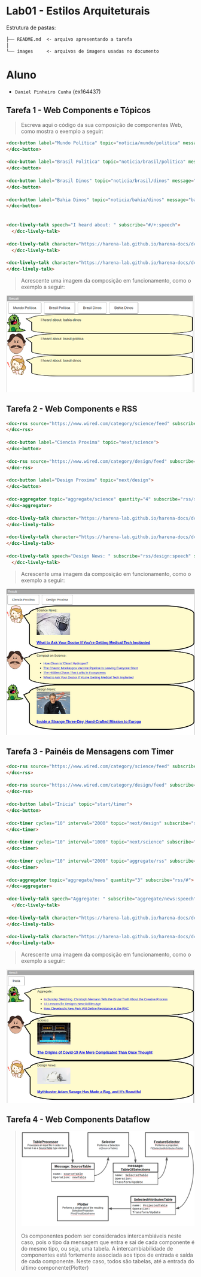 # Lab01 - Estilos Arquiteturais

Estrutura de pastas:

~~~
├── README.md  <- arquivo apresentando a tarefa
│
└── images     <- arquivos de imagens usadas no documento
~~~

# Aluno
* `Daniel Pinheiro Cunha` (ex164437)

## Tarefa 1 - Web Components e Tópicos

> Escreva aqui o código da sua composição de componentes Web, como mostra o exemplo a seguir:

~~~html
<dcc-button label="Mundo Política" topic="noticia/mundo/politica" message="mundo-politica">
</dcc-button>

<dcc-button label="Brasil Política" topic="noticia/brasil/politica" message="brasil-politica">
</dcc-button>

<dcc-button label="Brasil Dinos" topic="noticia/brasil/dinos" message="brasil-dinos">
</dcc-button>

<dcc-button label="Bahia Dinos" topic="noticia/bahia/dinos" message="bahia-dinos">
</dcc-button>


<dcc-lively-talk speech="I heard about: " subscribe="#/+:speech">
  </dcc-lively-talk>

<dcc-lively-talk character="https://harena-lab.github.io/harena-docs/dccs/tutorial/images/doctor.png" speech="I heard about: " subscribe="#/politica:speech">
  </dcc-lively-talk>

<dcc-lively-talk character="https://harena-lab.github.io/harena-docs/dccs/tutorial/images/nurse.png" speech="I heard about: " subscribe="noticia/brasil/+:speech">
</dcc-lively-talk>

~~~

> Acrescente uma imagem da composição em funcionamento, como o exemplo a seguir:

![Screenshot-tarefa01](images/Screenshot-01.png)

## Tarefa 2 - Web Components e RSS

~~~html
<dcc-rss source="https://www.wired.com/category/science/feed" subscribe="next/science:next" topic="rss/science">
</dcc-rss>

<dcc-button label="Ciencia Proxima" topic="next/science">
</dcc-button>

<dcc-rss source="https://www.wired.com/category/design/feed" subscribe="next/design:next" topic="rss/design">
</dcc-rss>

<dcc-button label="Design Proxima" topic="next/design">
</dcc-button>

<dcc-aggregator topic="aggregate/science" quantity="4" subscribe="rss/science">
</dcc-aggregator>

<dcc-lively-talk character="https://harena-lab.github.io/harena-docs/dccs/tutorial/images/nurse.png" speech="Science News: " subscribe="rss/science:speech">
</dcc-lively-talk>

<dcc-lively-talk character="https://harena-lab.github.io/harena-docs/dccs/tutorial/images/doctor.png" speech="Compact on Science: " subscribe="aggregate/science:speech">
</dcc-lively-talk>

<dcc-lively-talk speech="Design News: " subscribe="rss/design:speech" speech="Design: News: ">
  </dcc-lively-talk>

~~~
> Acrescente uma imagem da composição em funcionamento, como o exemplo a seguir:

![Screenshot-tarefa02](images/Screenshot-02.png)

## Tarefa 3 - Painéis de Mensagens com Timer

~~~html
<dcc-rss source="https://www.wired.com/category/science/feed" subscribe="next/science:next" topic="rss/science">
</dcc-rss>

<dcc-rss source="https://www.wired.com/category/design/feed" subscribe="next/design:next" topic="rss/design">
</dcc-rss>

<dcc-button label="Inicia" topic="start/timer">
</dcc-button>

<dcc-timer cycles="10" interval="2000" topic="next/design" subscribe="start/timer:start">
</dcc-timer>

<dcc-timer cycles="10" interval="1000" topic="next/science" subscribe="start/timer:start">
</dcc-timer>

<dcc-timer cycles="10" interval="2000" topic="aggregate/rss" subscribe="start/timer:start">
</dcc-timer>

<dcc-aggregator topic="aggregate/news" quantity="3" subscribe="rss/#">
</dcc-aggregator>

<dcc-lively-talk speech="Aggregate: " subscribe="aggregate/news:speech">
  </dcc-lively-talk>

<dcc-lively-talk character="https://harena-lab.github.io/harena-docs/dccs/tutorial/images/doctor.png" speech="Science: " subscribe="rss/science:speech">
</dcc-lively-talk>

<dcc-lively-talk character="https://harena-lab.github.io/harena-docs/dccs/tutorial/images/nurse.png" speech="Design News: " subscribe="rss/design:speech">
</dcc-lively-talk>

~~~
> Acrescente uma imagem da composição em funcionamento, como o exemplo a seguir:

![Screenshot-tarefa03](images/Screenshot-03.png)

## Tarefa 4 - Web Components Dataflow
> ![Screenshot-tarefa04](images/Screenshot-04.png)
>
> Os componentes podem ser considerados intercambiáveis neste caso, pois o tipo da mensagem que entra e sai de cada componente é do mesmo tipo, ou seja, uma tabela. A intercambiabilidade de componentes está fortemente associada aos tipos de entrada e saída de cada componente. Neste caso, todos são tabelas, até a entrada do último componente(Plotter)
